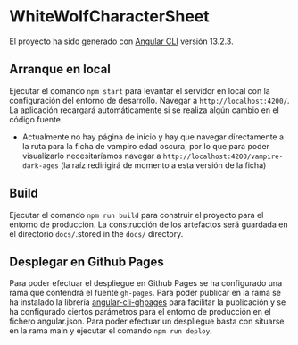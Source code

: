 # WhiteWolfCharacterSheet

El proyecto ha sido generado con [Angular CLI](https://github.com/angular/angular-cli) versión 13.2.3. 

## Arranque en local

Ejecutar el comando `npm start` para levantar el servidor en local con la configuración del entorno de desarrollo. Navegar a `http://localhost:4200/`. La aplicación recargará automáticamente si se realiza algún cambio en el código fuente.

- Actualmente no hay página de inicio y hay que navegar directamente a la ruta para la ficha de vampiro edad oscura, por lo que para poder visualizarlo necesitaríamos navegar a `http://localhost:4200/vampire-dark-ages` (la raíz redirigirá de momento a esta versión de la ficha)

## Build

Ejecutar el comando `npm run build` para construir el proyecto para el entorno de producción. La construcción de los artefactos será guardada en el directorio `docs/`.stored in the `docs/` directory.

## Desplegar en Github Pages

Para poder efectuar el despliegue en Github Pages se ha configurado una rama que contendrá el fuente `gh-pages`. Para poder publicar en la rama se ha instalado la librería [angular-cli-ghpages](https://github.com/angular-schule/angular-cli-ghpages) para facilitar la publicación y se ha configurado ciertos parámetros para el entorno de producción en el fichero angular.json. Para poder efectuar un despliegue basta con situarse en la rama main y ejecutar el comando `npm run deploy`.

